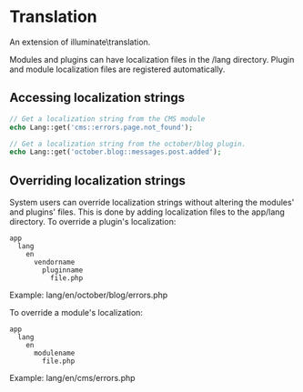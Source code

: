 # Translation

An extension of illuminate\translation.

Modules and plugins can have localization files in the /lang directory. Plugin and module localization files are registered automatically.

## Accessing localization strings

```php
// Get a localization string from the CMS module
echo Lang::get('cms::errors.page.not_found');

// Get a localization string from the october/blog plugin.
echo Lang::get('october.blog::messages.post.added');
```

## Overriding localization strings

System users can override localization strings without altering the modules' and plugins' files. This is done by adding localization files to the app/lang directory. To override a plugin's localization:

```
app
  lang
    en
      vendorname
        pluginname
          file.php
```

Example: lang/en/october/blog/errors.php

To override a module's localization:

```
app
  lang
    en
      modulename
        file.php
```

Example: lang/en/cms/errors.php

